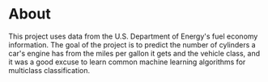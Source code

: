 # About
This project uses data from the U.S. Department of Energy's fuel economy information. The goal of the project is to predict the number of cylinders a car's engine has from the miles per gallon it gets and the vehicle class, and it was a good excuse to learn common machine learning algorithms for multiclass classification.
